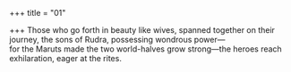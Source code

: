 +++
title = "01"

+++
Those who go forth in beauty like wives, spanned together on their  journey, the sons of Rudra, possessing wondrous power—  
for the Maruts made the two world-halves grow strong—the heroes  reach exhilaration, eager at the rites.  